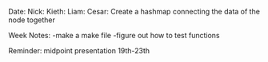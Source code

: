 Date:
Nick:
Kieth:
Liam:
Cesar: Create a hashmap connecting the data of the node together

Week Notes:
-make a make file
-figure out how to test functions

Reminder: midpoint presentation 19th-23th 